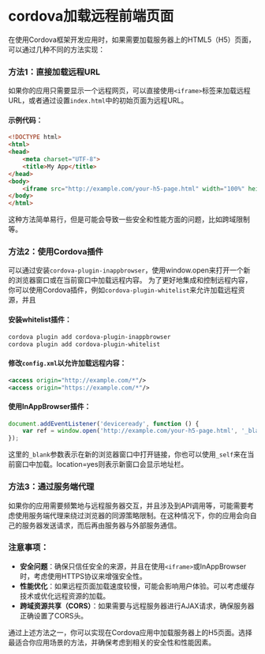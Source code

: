 # cordova加载远程前端页面
在使用Cordova框架开发应用时，如果需要加载服务器上的HTML5（H5）页面，可以通过几种不同的方法实现：

### 方法1：直接加载远程URL
如果你的应用只需要显示一个远程网页，可以直接使用`<iframe>`标签来加载远程URL，或者通过设置`index.html`中的初始页面为远程URL。

#### 示例代码：
```html
<!DOCTYPE html>
<html>
<head>
    <meta charset="UTF-8">
    <title>My App</title>
</head>
<body>
    <iframe src="http://example.com/your-h5-page.html" width="100%" height="100%"></iframe>
</body>
</html>
```

这种方法简单易行，但是可能会导致一些安全和性能方面的问题，比如跨域限制等。

### 方法2：使用Cordova插件
可以通过安装`cordova-plugin-inappbrowser`，使用window.open来打开一个新的浏览器窗口或在当前窗口中加载远程内容。
为了更好地集成和控制远程内容，你可以使用Cordova插件，例如`cordova-plugin-whitelist`来允许加载远程资源，并且

#### 安装whitelist插件：
```sh
cordova plugin add cordova-plugin-inappbrowser
cordova plugin add cordova-plugin-whitelist
```

#### 修改`config.xml`以允许加载远程内容：
```xml
<access origin="http://example.com/*"/>
<access origin="https://example.com/*"/>
```

#### 使用InAppBrowser插件：
```javascript
document.addEventListener('deviceready', function () {
    var ref = window.open('http://example.com/your-h5-page.html', '_blank', 'location=yes');
});
```

这里的`_blank`参数表示在新的浏览器窗口中打开链接，你也可以使用`_self`来在当前窗口中加载。location=yes则表示新窗口会显示地址栏。

### 方法3：通过服务端代理
如果你的应用需要频繁地与远程服务器交互，并且涉及到API调用等，可能需要考虑使用服务端代理来绕过浏览器的同源策略限制。在这种情况下，你的应用会向自己的服务器发送请求，而后再由服务器与外部服务通信。

### 注意事项：
- **安全问题**：确保只信任安全的来源，并且在使用`<iframe>`或InAppBrowser时，考虑使用HTTPS协议来增强安全性。
- **性能优化**：如果远程页面加载速度较慢，可能会影响用户体验。可以考虑缓存技术或优化远程资源的加载。
- **跨域资源共享（CORS）**：如果需要与远程服务器进行AJAX请求，确保服务器正确设置了CORS头。

通过上述方法之一，你可以实现在Cordova应用中加载服务器上的H5页面。选择最适合你应用场景的方法，并确保考虑到相关的安全性和性能因素。